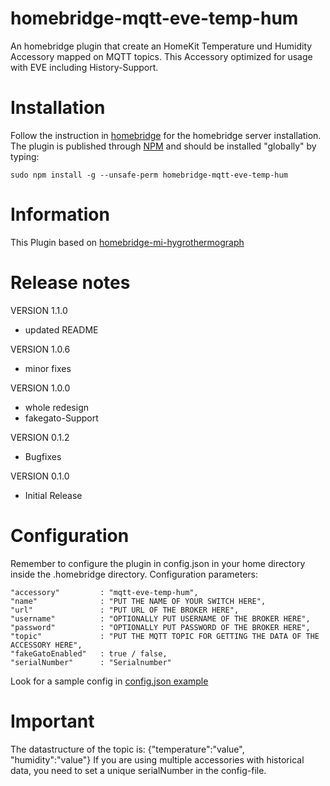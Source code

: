 # homebridge-mqtt-eve-temp-hum
An homebridge plugin that create an HomeKit Temperature und Humidity Accessory mapped on MQTT topics.
This Accessory optimized for usage with EVE including History-Support.

# Installation
Follow the instruction in [homebridge](https://www.npmjs.com/package/homebridge) for the homebridge server installation.
The plugin is published through [NPM](https://www.npmjs.com/package/homebridge-mqtt-eve-temp-hum) and should be installed "globally" by typing:

    sudo npm install -g --unsafe-perm homebridge-mqtt-eve-temp-hum

# Information
This Plugin based on [homebridge-mi-hygrothermograph](https://github.com/hannseman/homebridge-mi-hygrothermograph)

# Release notes
VERSION 1.1.0
+ updated README

VERSION 1.0.6
+ minor fixes

VERSION 1.0.0
+ whole redesign
+ fakegato-Support

VERSION 0.1.2
+ Bugfixes

VERSION 0.1.0
+ Initial Release

# Configuration
Remember to configure the plugin in config.json in your home directory inside the .homebridge directory. Configuration parameters:

    "accessory"         : "mqtt-eve-temp-hum",
    "name"              : "PUT THE NAME OF YOUR SWITCH HERE",
    "url"               : "PUT URL OF THE BROKER HERE",
    "username"          : "OPTIONALLY PUT USERNAME OF THE BROKER HERE",
    "password"          : "OPTIONALLY PUT PASSWORD OF THE BROKER HERE",
    "topic"             : "PUT THE MQTT TOPIC FOR GETTING THE DATA OF THE ACCESSORY HERE",
    "fakeGatoEnabled"   : true / false,
    "serialNumber"      : "Serialnumber"

Look for a sample config in [config.json example](https://github.com/moppi4483/homebridge-mqtt-eve-temp-hum/blob/master/config.json)

# Important
The datastructure of the topic is: {"temperature":"value", "humidity":"value"}
If you are using multiple accessories with historical data, you need to set a unique serialNumber in the config-file.